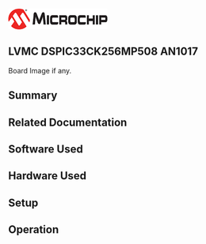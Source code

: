 ![image](images/microchip.jpg) 

## LVMC DSPIC33CK256MP508 AN1017

Board Image if any.

## Summary


## Related Documentation


## Software Used 


## Hardware Used


## Setup


## Operation




